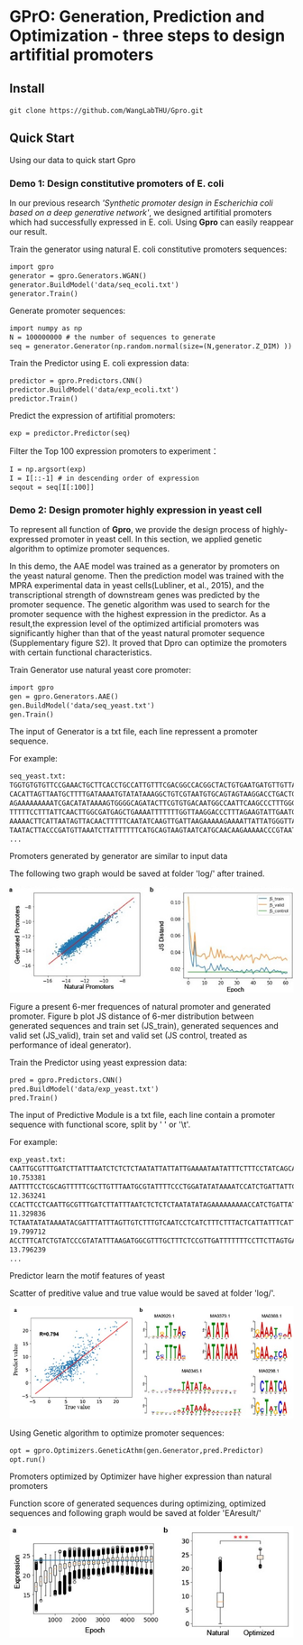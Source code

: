 # GPrO: Generation, Prediction and Optimization - three steps to design artifitial promoters
## Install
`git clone https://github.com/WangLabTHU/Gpro.git`
## Quick Start
Using our data to quick start Gpro
### Demo 1: Design constitutive promoters of E. coli
In our previous research *'Synthetic promoter design in Escherichia coli based on a deep generative network'*, we designed artifitial promoters which had successfully expressed in E. coli. Using **Gpro** can easily reappear our result.

Train the generator using  natural E. coli constitutive promoters sequences:
```
import gpro
generator = gpro.Generators.WGAN()
generator.BuildModel('data/seq_ecoli.txt')
generator.Train()
```
Generate promoter sequences:
```
import numpy as np
N = 100000000 # the number of sequences to generate
seq = generator.Generator(np.random.normal(size=(N,generator.Z_DIM) ))
```
Train the Predictor using E. coli expression data:
```
predictor = gpro.Predictors.CNN()
predictor.BuildModel('data/exp_ecoli.txt')
predictor.Train()
```
Predict the expression of artifitial promoters:
```
exp = predictor.Predictor(seq)
```
Filter the Top 100 expression promoters to experiment：
```
I = np.argsort(exp)
I = I[::-1] # in descending order of expression
seqout = seq[I[:100]]
```

### Demo 2: Design promoter highly expression in yeast cell
To represent all function of **Gpro**, we provide the design process of highly-expressed promoter in yeast cell. In this section, we applied genetic algorithm to optimize promoter sequences.

In this demo, the AAE model was trained as a generator by promoters on the yeast natural genome. Then the prediction model was trained with the MPRA experimental data in yeast cells(Lubliner, et al., 2015), and the transcriptional strength of downstream genes was predicted by the promoter sequence. The genetic algorithm was used to search for the promoter sequence with the highest expression in the predictor. As a result,the expression level of the optimized artificial promoters was significantly higher than that of the yeast natural promoter sequence (Supplementary figure S2). It proved that Dpro can optimize the promoters with certain functional characteristics. 

Train Generator use natural yeast core promoter:
```
import gpro
gen = gpro.Generators.AAE()
gen.BuildModel('data/seq_yeast.txt')
gen.Train()
```
The input of Generator is a txt file, each line repressent a promoter sequence.

For example:
```
seq_yeast.txt:
TGGTGTGTGTTCCGAAACTGCTTCACCTGCCATTGTTTCGACGGCCACGGCTACTGTGAATGATGTTGTTACGGTCTATCCAACATGGAGGCCACAGACTACGAATGAAGAGTCTGTC
CACATTAGTTAATGCTTTTGATAAAATGTATATAAAGGCTGTCGTAATGTGCAGTAGTAAGGACCTGACTGTGTTTGTGGTTCTCTTCATTCTTGAACCTTGTCATTGGTAAAAGACC
AGAAAAAAAAATCGACATATAAAAGTGGGGCAGATACTTCGTGTGACAATGGCCAATTCAAGCCCTTTGGGCAGATGTTGCCCTTCTTCTTTCTTAAAAAGTCTTAGTACGATTGACC
TTTTTCCTTTATTCAACTTGGCGATGAGCTGAAAATTTTTTTGGTTAAGGACCCTTTAGAAGTATTGAATGTGGGAACAAAGACGACAAAAGGTAGTTTTTTCCTTGACTATACTGGT
AAAAACTTCATTAATAGTTACAACTTTTTCAATATCAAGTTGATTAAGAAAAAGAAAATTATTATGGGTTAGCTGAAAACCGTGTGATGCATGTCGTTTAAGGATTGTGTAAAAAAGT
TAATACTTACCCGATGTTAAATCTTATTTTTTCATGCAGTAAGTAATCATGCAACAAGAAAAACCCGTAATTAAGCGAACATAGAACAACTAGCATCCCCGATAAGACGGAATAGAAT
...
```
Promoters generated by generator are similar to input data

The following two graph would be saved at folder 'log/' after trained.

![Promoters generated by generator are similar to input data](https://github.com/WangLabTHU/Gpro/blob/master/yeast1.jpg)

Figure a present 6-mer frequences of natural promoter and generated promoter. Figure b plot JS distance of 6-mer distribution between generated sequences and train set (JS_train), generated sequences and valid set (JS_valid), train set and valid set (JS control, treated as performance of ideal generator).

Train the Predictor using yeast expression data:
```
pred = gpro.Predictors.CNN()
pred.BuildModel('data/exp_yeast.txt')
pred.Train()
```
The input of Predictive Module is a txt file, each line contain a promoter sequence with functional score, split by ' ' or '\t'.

For example:
```
exp_yeast.txt:
CAATTGCGTTTGATCTTATTTAATCTCTCTCTAATATTATTATTGAAAATAATATTTCTTTCCTATCAGCAATCGCTTACATATTCATAGTCATTTACTAGGGTATATACCAATAATA	10.753381
AATTTTCCTCGCAGTTTTTCGCTTGTTTAATGCGTATTTTCCCTGGATATATAAAATCCATCTGATTATTCGATAATCTCAAACAAACAACTCAAAACAAAAAAAACTAAATACAACA	12.363241
CCACTTCCTCAATTGCGTTTGATCTTATTTAATCTCTCTCTAATATATAGAAAAAAAAACCATCTGATTATTCGATAATCTCATCTCTAGAACAACACAGTTACTACAACAATCAATC	11.329836
TCTAATATATAAAATACGATTTATTTAGTTGTCTTTGTCAATCCTCATCTTTCTTTACTCATTATTTCATTTCGGTTTTGTCATCTCTAGAACAACACAGTTACTACAACAATCAATC	19.799712
ACCTTTCATCTGTATCCCGTATATTTAAGATGGCGTTTGCTTTCTCCGTTGATTTTTTTCCTTCTTAGTGATTTTTTTTCAAACAAACAACTCAAAACAAAAAAAACTAAATACAACA	13.796239
...
```
Predictor learn the motif features of yeast

Scatter of preditive value and true value would be saved at folder 'log/'.

![Predictor learn the motif features of yeast](https://github.com/WangLabTHU/Gpro/blob/master/yeast2.jpg)

Using Genetic algorithm to optimize promoter sequences:
```
opt = gpro.Optimizers.GeneticAthm(gen.Generator,pred.Predictor)
opt.run()
```
Promoters optimized by Optimizer have higher expression than natural promoters

Function score of generated sequences during optimizing, optimized sequences and following graph would be saved at folder 'EAresult/'

![Promoters optimized by Optimizer have higher expression than natural promoters](https://github.com/WangLabTHU/Gpro/blob/master/yeast3.jpg)
